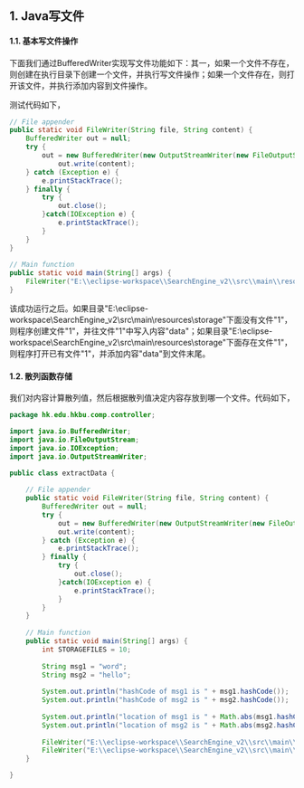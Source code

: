 ## 1. Java写文件

#### 1.1. 基本写文件操作

下面我们通过BufferedWriter实现写文件功能如下：其一，如果一个文件不存在，则创建在执行目录下创建一个文件，并执行写文件操作；如果一个文件存在，则打开该文件，并执行添加内容到文件操作。

测试代码如下，
```java
// File appender
public static void FileWriter(String file, String content) {
    BufferedWriter out = null;
    try {
        out = new BufferedWriter(new OutputStreamWriter(new FileOutputStream(file, true))); 
            out.write(content); 
    } catch (Exception e) {
        e.printStackTrace();
    } finally {
        try {
            out.close();
        }catch(IOException e) {
            e.printStackTrace();
        }
    }
}
    
// Main function
public static void main(String[] args) {
    FileWriter("E:\\eclipse-workspace\\SearchEngine_v2\\src\\main\\resources\\storage\\1","data");
}
```

该成功运行之后。如果目录"E:\\eclipse-workspace\\SearchEngine_v2\\src\\main\\resources\\storage"下面没有文件"1"，则程序创建文件"1"，并往文件"1"中写入内容"data"；如果目录"E:\\eclipse-workspace\\SearchEngine_v2\\src\\main\\resources\\storage"下面存在文件"1"，则程序打开已有文件"1"，并添加内容"data"到文件末尾。


#### 1.2. 散列函数存储

我们对内容计算散列值，然后根据散列值决定内容存放到哪一个文件。代码如下，

```java
package hk.edu.hkbu.comp.controller;

import java.io.BufferedWriter;
import java.io.FileOutputStream;
import java.io.IOException;
import java.io.OutputStreamWriter;

public class extractData {
    
    // File appender
    public static void FileWriter(String file, String content) {
        BufferedWriter out = null;
        try {
            out = new BufferedWriter(new OutputStreamWriter(new FileOutputStream(file, true))); 
            out.write(content); 
        } catch (Exception e) {
            e.printStackTrace();
        } finally {
            try {
                out.close();
            }catch(IOException e) {
                e.printStackTrace();
            }
        }
    }
    
    // Main function
    public static void main(String[] args) {
        int STORAGEFILES = 10;
        
        String msg1 = "word";
        String msg2 = "hello";
        
        System.out.println("hashCode of msg1 is " + msg1.hashCode());
        System.out.println("hashCode of msg2 is " + msg2.hashCode());
        
        System.out.println("location of msg1 is " + Math.abs(msg1.hashCode())%STORAGEFILES);
        System.out.println("location of msg2 is " + Math.abs(msg2.hashCode())%STORAGEFILES);
        
        FileWriter("E:\\eclipse-workspace\\SearchEngine_v2\\src\\main\\resources\\storage\\"+Math.abs(msg1.hashCode())%STORAGEFILES, msg1);
        FileWriter("E:\\eclipse-workspace\\SearchEngine_v2\\src\\main\\resources\\storage\\"+Math.abs(msg2.hashCode())%STORAGEFILES, msg2);
    }

}
```


